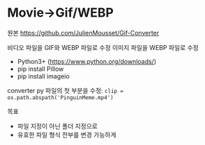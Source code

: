
# Movie->Gif/WEBP

원본 https://github.com/JulienMousset/Gif-Converter

비디오 파일을 GIF와 WEBP 파일로 수정
이미지 파일을 WEBP 파일로 수정

- Python3+ (https://www.python.org/downloads/)
- pip install Pillow
- pip install imageio

converter py 파일의 첫 부분을 수정: `clip = os.path.abspath('PinguinMeme.mp4')`

목표
* 파일 지정이 아닌 폴더 지정으로 
* 유효한 파일 형식 전부를 변경 가능하게

